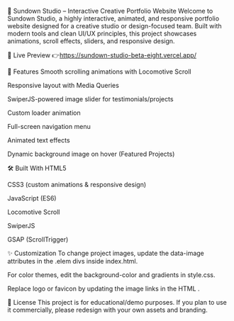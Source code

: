 🌇 Sundown Studio – Interactive Creative Portfolio Website
Welcome to Sundown Studio, a highly interactive, animated, and responsive portfolio website designed for a creative studio or design-focused team. Built with modern tools and clean UI/UX principles, this project showcases animations, scroll effects, sliders, and responsive design.

🔗 Live Preview
👉https://sundown-studio-beta-eight.vercel.app/

🔧 Features
Smooth scrolling animations with Locomotive Scroll

Responsive layout with Media Queries

SwiperJS-powered image slider for testimonials/projects

Custom loader animation

Full-screen navigation menu

Animated text effects

Dynamic background image on hover (Featured Projects)

🛠️ Built With
HTML5

CSS3 (custom animations & responsive design)

JavaScript (ES6)

Locomotive Scroll

SwiperJS

GSAP (ScrollTrigger)

✨ Customization
To change project images, update the data-image attributes in the .elem divs inside index.html.

For color themes, edit the background-color and gradients in style.css.

Replace logo or favicon by updating the image links in the HTML <head>.

📜 License
This project is for educational/demo purposes. If you plan to use it commercially, please redesign with your own assets and branding.

